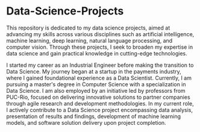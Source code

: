 # Data-Science-Projects

This repository is dedicated to my data science projects, aimed at advancing my skills across various disciplines such as artificial intelligence, machine learning, deep learning, natural language processing, and computer vision. Through these projects, I seek to broaden my expertise in data science and gain practical knowledge in cutting-edge technologies.

I started my career as an Industrial Engineer before making the transition to Data Science. My journey began at a startup in the payments industry, where I gained foundational experience as a Data Scientist. Currently, I am pursuing a master's degree in Computer Science with a specialization in Data Science. I am also employed by an initiative led by professors from PUC-Rio, focused on delivering innovative solutions to partner companies through agile research and development methodologies. In my current role, I actively contribute to a Data Science project encompassing data analysis, presentation of results and findings, development of machine learning models, and software solution delivery upon project completion.

